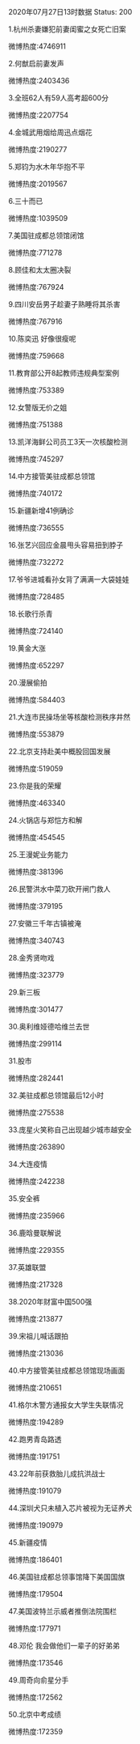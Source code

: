2020年07月27日13时数据
Status: 200

1.杭州杀妻嫌犯前妻闺蜜之女死亡旧案

微博热度:4746911

2.何猷启前妻发声

微博热度:2403436

3.全班62人有59人高考超600分

微博热度:2207754

4.金城武用烟给周迅点烟花

微博热度:2190277

5.郑钧为水木年华抱不平

微博热度:2019567

6.三十而已

微博热度:1039509

7.美国驻成都总领馆闭馆

微博热度:771278

8.顾佳和太太圈决裂

微博热度:767924

9.四川安岳男子趁妻子熟睡将其杀害

微博热度:767916

10.陈奕迅 好像很瘦呢

微博热度:759668

11.教育部公开8起教师违规典型案例

微博热度:753389

12.女警版无价之姐

微博热度:751388

13.凯洋海鲜公司员工3天一次核酸检测

微博热度:745297

14.中方接管美驻成都总领馆

微博热度:740172

15.新疆新增41例确诊

微博热度:736555

16.张艺兴回应金晨甩头容易扭到脖子

微博热度:732272

17.爷爷进城看孙女背了满满一大袋娃娃

微博热度:728485

18.长歌行杀青

微博热度:724140

19.黄金大涨

微博热度:652297

20.漫展偷拍

微博热度:584403

21.大连市民操场坐等核酸检测秩序井然

微博热度:553879

22.北京支持赴美中概股回国发展

微博热度:519059

23.你是我的荣耀

微博热度:463340

24.火锅店与郑恺方和解

微博热度:454545

25.王漫妮业务能力

微博热度:381396

26.民警洪水中菜刀砍开闸门救人

微博热度:379195

27.安徽三千年古镇被淹

微博热度:340743

28.金秀贤吻戏

微博热度:323779

29.新三板

微博热度:301477

30.奥利维娅德哈维兰去世

微博热度:299114

31.股市

微博热度:282441

32.美驻成都总领馆最后12小时

微博热度:275538

33.庞星火笑称自己出现越少城市越安全

微博热度:263890

34.大连疫情

微博热度:242238

35.安全裤

微博热度:235966

36.鹿晗曼联解说

微博热度:229355

37.英雄联盟

微博热度:217328

38.2020年财富中国500强

微博热度:213877

39.宋祖儿喊话跟拍

微博热度:213036

40.中方接管美驻成都总领馆现场画面

微博热度:210651

41.格尔木警方通报女大学生失联情况

微博热度:194289

42.跑男青岛路透

微博热度:191751

43.22年前获救胎儿成抗洪战士

微博热度:191079

44.深圳犬只未植入芯片被视为无证养犬

微博热度:190979

45.新疆疫情

微博热度:186401

46.美国驻成都总领事馆降下美国国旗

微博热度:179504

47.美国波特兰示威者推倒法院围栏

微博热度:177971

48.邓伦 我会做他们一辈子的好弟弟

微博热度:173546

49.周奇向俞星分手

微博热度:172562

50.北京中考成绩

微博热度:172359

